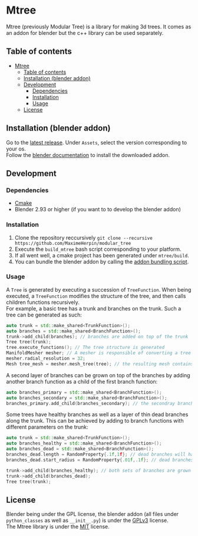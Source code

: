 # Mtree

Mtree (previously Modular Tree) is a library for making 3d trees. It comes as an addon for blender but the c++ library can be used separately.

## Table of contents
- [Mtree](#mtree)
  - [Table of contents](#table-of-contents)
  - [Installation (blender addon)](#installation-blender-addon)
  - [Development](#development)
    - [Dependencies](#dependencies)
    - [Installation](#installation)
    - [Usage](#usage)
  - [License](#license)


## Installation (blender addon)
Go to the [latest release]. Under `Assets`, select the version corresponding to your os.\
Follow the [blender documentation][blender addon doc] to install the downloaded addon.

## Development
### Dependencies
- [Cmake]
- Blender 2.93 or higher (if you want to to develop the blender addon)

### Installation
1. Clone the repository reccursively `git clone --recursive https://github.com/MaximeHerpin/modular_tree`
2. Execute the `build_mtree` bash script corresponding to your platform.
3. If all went well, a cmake project has been generated under `mtree/build`.
4. You can bundle the blender addon by calling the [addon bundling script].

### Usage
A `Tree` is generated by executing a succession of `TreeFunction`. When being executed, a `TreeFunction` modifies the structure of the tree, and then calls children functions recursively.\
For example, a basic tree has a trunk and branches on the trunk. Such a tree can be generated as such:
```c++
auto trunk = std::make_shared<TrunkFunction>();
auto branches = std::make_shared<BranchFunction>();
trunk->add_child(branches); // branches are added on top of the trunk
Tree tree(trunk);
tree.execute_functions(); // The tree structure is generated
ManifoldMesher mesher; // A mesher is responsible of converting a tree into a 3d mesh. The ManifoldMesher ensures a smooth topology
mesher.radial_resolution = 32;
Mesh tree_mesh = mesher.mesh_tree(tree); // the resulting mesh contains the geometry of the tree in the form of vertices and triangles
```
A second layer of branches can be grown on top of the branches by adding another branch function as a child of the first branch function: 
```c++
auto branches_primary = std::make_shared<BranchFunction>();
auto branches_secondary = std::make_shared<BranchFunction>();
branches_primary.add_child(branches_secondary); // the secondray branches will be distributed on top of the primary branches
```
Some trees have healthy branches as well as a layer of thin dead branches along the trunk. This can be achieved by adding to branch functions with different parameters on the trunk:
```c++
auto trunk = std::make_shared<TrunkFunction>();
auto branches_healthy = std::make_shared<BranchFunction>();
auto branches_dead = std::make_shared<BranchFunction>();
branches_dead.length = RandomProperty{.1f,1f}; // dead branches will have a length between 10cm and 1m.
branches_dead.start_radius = RandomProperty{.01f,.1f}; // dead branches will have a radius between 1% and 10% of the radius of the trunk.

trunk->add_child(branches_healthy); // both sets of branches are grown on top of the trunk
trunk->add_child(branches_dead);
Tree tree(trunk);
```
## License
Blender being under the GPL license, the blender addon (all files under `python_classes` as well as `__init__.py`) is under the [GPLv3] license.\
The Mtree library is under the [MIT] license.


[latest release]: https://github.com/MaximeHerpin/modular_tree/releases
[blender addon doc]: https://docs.blender.org/manual/en/latest/editors/preferences/addons.html#installing-add-ons
[Cmake]: https://cmake.org/
[addon bundling script]: ./.github/scripts/setup_addon.py
[GPLv3]: https://www.gnu.org/licenses/gpl-3.0.en.html
[MIT]: https://choosealicense.com/licenses/mit/\